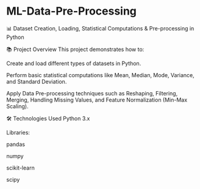 # ML-Data-Pre-Processing

📊 Dataset Creation, Loading, Statistical Computations & Pre-processing in Python

📚 Project Overview
This project demonstrates how to:

Create and load different types of datasets in Python.

Perform basic statistical computations like Mean, Median, Mode, Variance, and Standard Deviation.

Apply Data Pre-processing techniques such as Reshaping, Filtering, Merging, Handling Missing Values, and Feature Normalization (Min-Max Scaling).

🛠 Technologies Used
Python 3.x

Libraries:

pandas

numpy

scikit-learn

scipy
